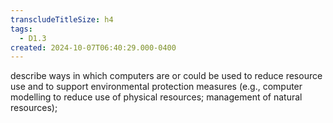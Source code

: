 ```yaml
---
transcludeTitleSize: h4
tags:
  - D1.3
created: 2024-10-07T06:40:29.000-0400
---
```

describe ways in which computers are or could be used to reduce resource use and to support environmental protection measures (e.g., computer modelling to reduce use of physical resources; management of natural resources);